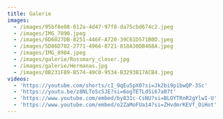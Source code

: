 ```yaml
---
title: Galerie
images:
  - /images/95bf8e08-012a-4d47-97f8-da75cbd674c2.jpeg
  - /images/IMG_7890.jpeg
  - /images/6D6027DB-8251-446F-A720-39C61D571B0D.jpeg
  - /images/5D86D782-2771-4966-8721-818A30DB468A.jpeg
  - /images/IMG_8984.jpeg
  - /images/galerie/Rossmary_closer.jpg
  - /images/galerie/Hermanas.jpg
  - /images/0B231F89-B574-49C0-9534-B3293B17ACB4.jpeg
videos:
  - 'https://youtube.com/shorts/cI_9qEu5pX0?si=Jk2bi9p1bwQP-3Sc'
  - 'https://youtu.be/z8NLToScSJE?si=6ogTETLdSi67a07t'
  - 'https://www.youtube.com/embed/by831c-CsNU?si=BLOYTRnR2gYlwI-U'
  - 'https://www.youtube.com/embed/o2ZaMoFUa14?si=ZHvdmrKEVf_OiHot'
---
```


